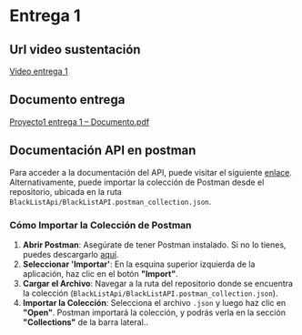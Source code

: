 # Entrega 1

## Url video sustentación 
[Video entrega 1](https://drive.google.com/file/d/1PJYusyVg5K_F8JA3tzmnX7fAuieUcd2j/view)
## Documento entrega
[Proyecto1 entrega 1 – Documento.pdf](https://github.com/user-attachments/files/17452299/Proyecto1.entrega.1.Documento.pdf)

## Documentación API en postman

Para acceder a la documentación del API, puede visitar el siguiente [enlace](https://www.postman.com/camilobg/blacklistapi/overview). Alternativamente, puede importar la colección de Postman desde el repositorio, ubicada en la ruta `BlackListApi/BlackListAPI.postman_collection.json`.

### Cómo Importar la Colección de Postman



1. **Abrir Postman**: Asegúrate de tener Postman instalado. Si no lo tienes, puedes descargarlo [aquí](https://www.postman.com/downloads/).
2. **Seleccionar 'Importar'**: En la esquina superior izquierda de la aplicación, haz clic en el botón **"Import"**.
3. **Cargar el Archivo**: Navegar a la ruta del repositorio donde se encuentra la colección (`BlackListApi/BlackListAPI.postman_collection.json`).
4. **Importar la Colección**: Selecciona el archivo `.json` y luego haz clic en **"Open"**. Postman importará la colección, y podrás verla en la sección **"Collections"** de la barra lateral..

